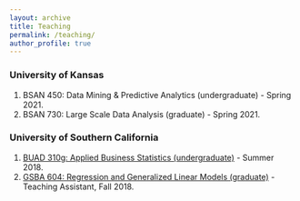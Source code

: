 ```yaml
---
layout: archive
title: Teaching
permalink: /teaching/
author_profile: true
---
```


### University of Kansas
<ol>
   <li>BSAN 450: Data Mining & Predictive Analytics (undergraduate) - Spring 2021.
     </li>
   <li>BSAN 730: Large Scale Data Analysis (graduate) - Spring 2021. 
   </li>
</ol>

### University of Southern California

<ol>
   <li><a href="https://classes.usc.edu/term-20182/course/buad-310/" target="_blank">BUAD 310g: Applied Business Statistics (undergraduate)</a> - Summer 2018.
   </li>
   <li><a href="https://classes.usc.edu/term-20183/course/gsba-604/" target="_blank">GSBA 604: Regression and Generalized Linear Models (graduate)</a> - Teaching Assistant, Fall 2018. 
   </li>
</ol>

